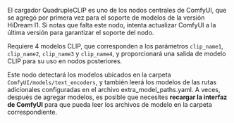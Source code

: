 El cargador QuadrupleCLIP es uno de los nodos centrales de ComfyUI, que se agregó por primera vez para el soporte de modelos de la versión HiDream I1. Si notas que falta este nodo, intenta actualizar ComfyUI a la última versión para garantizar el soporte del nodo.

Requiere 4 modelos CLIP, que corresponden a los parámetros `clip_name1`, `clip_name2`, `clip_name3` y `clip_name4`, y proporcionará una salida de modelo CLIP para su uso en nodos posteriores.

Este nodo detectará los modelos ubicados en la carpeta `ComfyUI/models/text_encoders`, 
y también leerá los modelos de las rutas adicionales configuradas en el archivo extra_model_paths.yaml. 
A veces, después de agregar modelos, es posible que necesites **recargar la interfaz de ComfyUI** para que pueda leer los archivos de modelo en la carpeta correspondiente.

